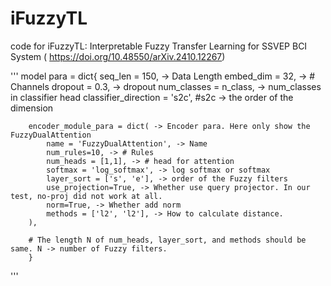 # iFuzzyTL
code for iFuzzyTL: Interpretable Fuzzy Transfer Learning for SSVEP BCI System ( https://doi.org/10.48550/arXiv.2410.12267)

'''
    model para = dict{
        seq_len = 150, -> Data Length
        embed_dim = 32, -> # Channels
        dropout = 0.3, -> dropout
        num_classes = n_class, -> num_classes in classifier head
        classifier_direction = 's2c', #s2c -> the order of the dimension
        
        encoder_module_para = dict( -> Encoder para. Here only show the FuzzyDualAttention 
            name = 'FuzzyDualAttention', -> Name
            num_rules=10, -> # Rules
            num_heads = [1,1], -> # head for attention
            softmax = 'log_softmax', -> log softmax or softmax
            layer_sort = ['s', 'e'], -> order of the Fuzzy filters
            use_projection=True, -> Whether use query projector. In our test, no-proj did not work at all.
            norm=True, -> Whether add norm
            methods = ['l2', 'l2'], -> How to calculate distance. 
        ),
    
        # The length N of num_heads, layer_sort, and methods should be same. N -> number of Fuzzy filters.
        }
'''
